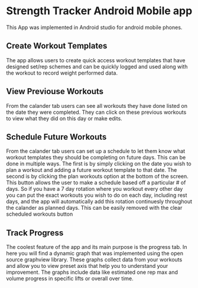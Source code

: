 # Strength Tracker Android Mobile app
This App was implemented in Android studio for android mobile phones.

## Create Workout Templates
  The app allows users to create quick access workout templates that have designed set/rep schemes
  and can be quickly logged and used along with the workout to record weight performed data.
## View Previouse Workouts
  From the calander tab users can see all workouts they have done listed on the date they were completed.
  They can click on these previous workouts to view what they did on this day or make edits.
## Schedule Future Workouts
  From the calander tab users can set up a schedule to let them know what workout templates they should be completing
  on future days. This can be done in multiple ways. The first is by simply clicking on the date you wish to plan a workout
  and adding a future workout template to that date. The second is by clicking the plan workouts option at the bottom of the 
  screen. This button allows the user to make a schedule based off a particular # of days. So if you have a 7 day rotation where
  you workout every other day you can put the exact workouts you wish to do on each day, including rest days, and the app will 
  automatically add this rotation continuesly throughout the calander as planned days. This can be easily removed with the 
  clear scheduled workouts button
## Track Progress
  The coolest feature of the app and its main purpose is the progress tab. In here you will find a dynamic graph that
  was implemented using the open source graphview library. These graphs collect data from your workouts and allow you
  to view preset axis that help you to understand your improvement. The graphs include data like estimated one rep max
  and volume progress in specific lifts or overall over time.
